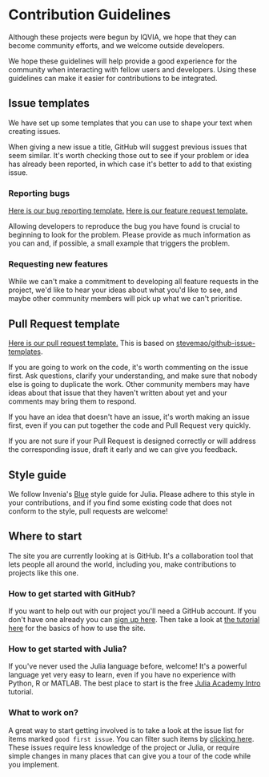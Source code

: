 # Contribution Guidelines

Although these projects were begun by IQVIA, we hope that they can become community efforts, and we welcome outside developers.

We hope these guidelines will help provide a good experience for the community when interacting with fellow users and developers. Using these guidelines can make it easier for contributions to be integrated.

## Issue templates

We have set up some templates that you can use to shape your text when creating issues.

When giving a new issue a title, GitHub will suggest previous issues that seem similar. It's worth checking those out to see if your problem or idea has already been reported, in which case it's better to add to that existing issue.

### Reporting bugs

[Here is our bug reporting template.](.github/ISSUE_TEMPLATE/bug_report.md)
[Here is our feature request template.](.github/ISSUE_TEMPLATE/feature_request.md)

Allowing developers to reproduce the bug you have found is crucial to beginning to look for the problem. Please provide as much information as you can and, if possible, a small example that triggers the problem.

### Requesting new features

While we can't make a commitment to developing all feature requests in the project, we'd like to hear your ideas about what you'd like to see, and maybe other community members will pick up what we can't prioritise.

## Pull Request template

[Here is our pull request template.](.github/pull_request_template.md) This is based on [stevemao/github-issue-templates](https://github.com/stevemao/github-issue-templates).

If you are going to work on the code, it's worth commenting on the issue first. Ask questions, clarify your understanding, and make sure that nobody else is going to duplicate the work. Other community members may have ideas about that issue that they haven't written about yet and your comments may bring them to respond.

If you have an idea that doesn't have an issue, it's worth making an issue first, even if you can put together the code and Pull Request very quickly.

If you are not sure if your Pull Request is designed correctly or will address the corresponding issue, draft it early and we can give you feedback.

## Style guide

We follow Invenia's [Blue](https://github.com/invenia/BlueStyle) style guide for Julia. Please adhere to this style in your contributions, and if you find some existing code that does not conform to the style, pull requests are welcome!

## Where to start

The site you are currently looking at is GitHub. It's a collaboration tool that lets people all around the world, including you, make contributions to projects like this one.

### How to get started with GitHub?

If you want to help out with our project you'll need a GitHub account. If you don't have one already you can [sign up here](https://github.com/join). Then take a look at [the tutorial here](https://guides.github.com/activities/hello-world/) for the basics of how to use the site.

### How to get started with Julia?

If you've never used the Julia language before, welcome! It's a powerful language yet very easy to learn, even if you have no experience with Python, R or MATLAB. The best place to start is the free [Julia Academy Intro](https://juliaacademy.com/p/intro-to-julia) tutorial.

### What to work on?

A great way to start getting involved is to take a look at the issue list for items marked `good first issue`. You can filter such items by [clicking here](https://github.com/IQVIA-ML/TreeParzen.jl/issues?q=is%3Aissue+is%3Aopen+label%3A%22good+first+issue%22). These issues require less knowledge of the project or Julia, or require simple changes in many places that can give you a tour of the code while you implement.
